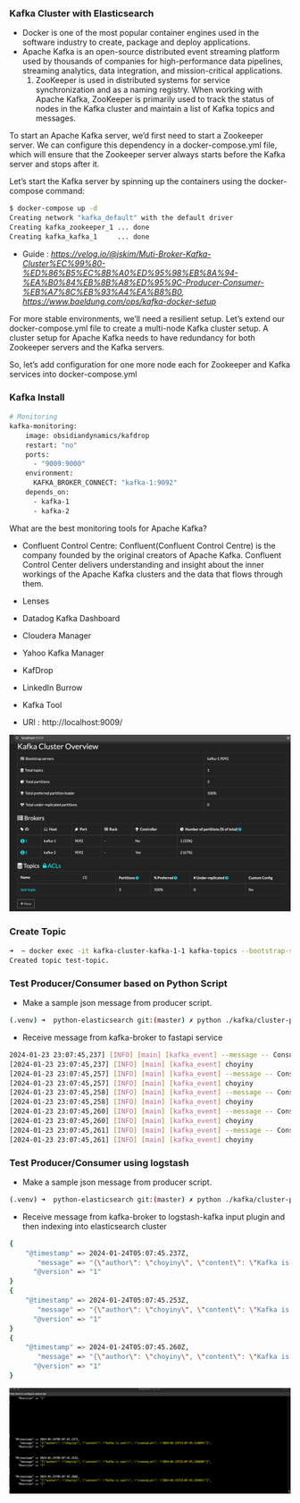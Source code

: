 
### Kafka Cluster with Elasticsearch

-  Docker is one of the most popular container engines used in the software industry to create, package and deploy applications.
- Apache Kafka is an open-source distributed event streaming platform used by thousands of companies for high-performance data pipelines, streaming analytics, data integration, and mission-critical applications.
  1) ZooKeeper is used in distributed systems for service synchronization and as a naming registry.  When working with Apache Kafka, ZooKeeper is primarily used to track the status of nodes in the Kafka cluster and maintain a list of Kafka topics and messages.  


To start an Apache Kafka server, we’d first need to start a Zookeeper server.
We can configure this dependency in a docker-compose.yml file, which will ensure that the Zookeeper server always starts before the Kafka server and stops after it.

Let’s start the Kafka server by spinning up the containers using the docker-compose command:
```bash
$ docker-compose up -d
Creating network "kafka_default" with the default driver
Creating kafka_zookeeper_1 ... done
Creating kafka_kafka_1     ... done
```

- Guide : <i>https://velog.io/@jskim/Muti-Broker-Kafka-Cluster%EC%99%80-%ED%86%B5%EC%8B%A0%ED%95%98%EB%8A%94-%EA%B0%84%EB%8B%A8%ED%95%9C-Producer-Consumer-%EB%A7%8C%EB%93%A4%EA%B8%B0, 
https://www.baeldung.com/ops/kafka-docker-setup</i>


For more stable environments, we’ll need a resilient setup. Let’s extend our docker-compose.yml file to create a multi-node Kafka cluster setup.
A cluster setup for Apache Kafka needs to have redundancy for both Zookeeper servers and the Kafka servers.

So, let’s add configuration for one more node each for Zookeeper and Kafka services into docker-compose.yml


### Kafka Install
```bash
# Monitoring
kafka-monitoring:
    image: obsidiandynamics/kafdrop
    restart: "no"
    ports:
      - "9009:9000"
    environment:
      KAFKA_BROKER_CONNECT: "kafka-1:9092"
    depends_on:
      - kafka-1
      - kafka-2
```
What are the best monitoring tools for Apache Kafka?
- Confluent Control Centre: Confluent(Confluent Control Centre) is the company founded by the original creators of Apache Kafka.
Confluent Control Center delivers understanding and insight about the inner workings of the Apache Kafka clusters and the data that flows through them.
- Lenses
- Datadog Kafka Dashboard
- Cloudera Manager
- Yahoo Kafka Manager
- KafDrop
- LinkedIn Burrow
- Kafka Tool

- URl : http://localhost:9009/

![Alt text](../screenshot/kafka-monitoring.png)


### Create Topic
```bash
➜  ~ docker exec -it kafka-cluster-kafka-1-1 kafka-topics --bootstrap-server=localhost:9092 --create --topic test-topic --partitions 3 --replication-factor 1
Created topic test-topic.
```


### Test Producer/Consumer based on Python Script
- Make a sample json message from producer script.
```bash
(.venv) ➜  python-elasticsearch git:(master) ✗ python ./kafka/cluster-producer.py
```
- Receive message from kafka-broker to fastapi service
```bash
2024-01-23 23:07:45,237] [INFO] [main] [kafka_event] --message -- ConsumerRecord(topic='test1-topic', partition=0, offset=126, timestamp=1706072865230, timestamp_type=0, key=None, value=b'{"author": "choyiny", "content": "Kafka is cool!", "created_at": "2024-01-23T23:07:45.230507"}', checksum=None, serialized_key_size=-1, serialized_value_size=94, headers=()), topic : test1-topic, message : {"author": "choyiny", "content": "Kafka is cool!", "created_at": "2024-01-23T23:07:45.230507"}
[2024-01-23 23:07:45,237] [INFO] [main] [kafka_event] choyiny
[2024-01-23 23:07:45,257] [INFO] [main] [kafka_event] --message -- ConsumerRecord(topic='test-topic', partition=0, offset=83, timestamp=1706072865236, timestamp_type=0, key=None, value=b'{"author": "choyiny", "content": "Kafka is cool!", "created_at": "2024-01-23T23:07:45.236650"}', checksum=None, serialized_key_size=-1, serialized_value_size=94, headers=()), topic : test-topic, message : {"author": "choyiny", "content": "Kafka is cool!", "created_at": "2024-01-23T23:07:45.236650"}
[2024-01-23 23:07:45,257] [INFO] [main] [kafka_event] choyiny
[2024-01-23 23:07:45,258] [INFO] [main] [kafka_event] --message -- ConsumerRecord(topic='test1-topic', partition=0, offset=127, timestamp=1706072865251, timestamp_type=0, key=None, value=b'{"author": "choyiny", "content": "Kafka is cool!", "created_at": "2024-01-23T23:07:45.251348"}', checksum=None, serialized_key_size=-1, serialized_value_size=94, headers=()), topic : test1-topic, message : {"author": "choyiny", "content": "Kafka is cool!", "created_at": "2024-01-23T23:07:45.251348"}
[2024-01-23 23:07:45,258] [INFO] [main] [kafka_event] choyiny
[2024-01-23 23:07:45,260] [INFO] [main] [kafka_event] --message -- ConsumerRecord(topic='test1-topic', partition=0, offset=128, timestamp=1706072865257, timestamp_type=0, key=None, value=b'{"author": "choyiny", "content": "Kafka is cool!", "created_at": "2024-01-23T23:07:45.257780"}', checksum=None, serialized_key_size=-1, serialized_value_size=94, headers=()), topic : test1-topic, message : {"author": "choyiny", "content": "Kafka is cool!", "created_at": "2024-01-23T23:07:45.257780"}
[2024-01-23 23:07:45,260] [INFO] [main] [kafka_event] choyiny
[2024-01-23 23:07:45,261] [INFO] [main] [kafka_event] --message -- ConsumerRecord(topic='test-topic', partition=2, offset=71, timestamp=1706072865255, timestamp_type=0, key=None, value=b'{"author": "choyiny", "content": "Kafka is cool!", "created_at": "2024-01-23T23:07:45.254931"}', checksum=None, serialized_key_size=-1, serialized_value_size=94, headers=()), topic : test-topic, message : {"author": "choyiny", "content": "Kafka is cool!", "created_at": "2024-01-23T23:07:45.254931"}
[2024-01-23 23:07:45,261] [INFO] [main] [kafka_event] choyiny
```

### Test Producer/Consumer using logstash
- Make a sample json message from producer script.
```bash
(.venv) ➜  python-elasticsearch git:(master) ✗ python ./kafka/cluster-producer.py
```

- Receive message from kafka-broker to logstash-kafka input plugin and then indexing into elasticsearch cluster
```bash
{
    "@timestamp" => 2024-01-24T05:07:45.237Z,
       "message" => "{\"author\": \"choyiny\", \"content\": \"Kafka is cool!\", \"created_at\": \"2024-01-23T23:07:45.114694\"}",
      "@version" => "1"
}
{
    "@timestamp" => 2024-01-24T05:07:45.253Z,
       "message" => "{\"author\": \"choyiny\", \"content\": \"Kafka is cool!\", \"created_at\": \"2024-01-23T23:07:45.236650\"}",
      "@version" => "1"
}
{
    "@timestamp" => 2024-01-24T05:07:45.260Z,
       "message" => "{\"author\": \"choyiny\", \"content\": \"Kafka is cool!\", \"created_at\": \"2024-01-23T23:07:45.254931\"}",
      "@version" => "1"
}
```
![Alt text](../screenshot/kafka-logstash-elasticsearch.png)